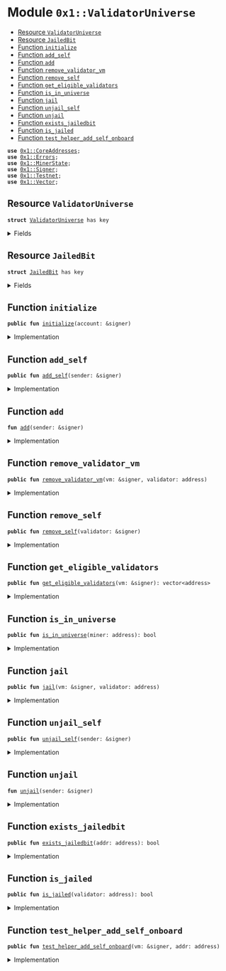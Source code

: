 
<a name="0x1_ValidatorUniverse"></a>

# Module `0x1::ValidatorUniverse`



-  [Resource `ValidatorUniverse`](#0x1_ValidatorUniverse_ValidatorUniverse)
-  [Resource `JailedBit`](#0x1_ValidatorUniverse_JailedBit)
-  [Function `initialize`](#0x1_ValidatorUniverse_initialize)
-  [Function `add_self`](#0x1_ValidatorUniverse_add_self)
-  [Function `add`](#0x1_ValidatorUniverse_add)
-  [Function `remove_validator_vm`](#0x1_ValidatorUniverse_remove_validator_vm)
-  [Function `remove_self`](#0x1_ValidatorUniverse_remove_self)
-  [Function `get_eligible_validators`](#0x1_ValidatorUniverse_get_eligible_validators)
-  [Function `is_in_universe`](#0x1_ValidatorUniverse_is_in_universe)
-  [Function `jail`](#0x1_ValidatorUniverse_jail)
-  [Function `unjail_self`](#0x1_ValidatorUniverse_unjail_self)
-  [Function `unjail`](#0x1_ValidatorUniverse_unjail)
-  [Function `exists_jailedbit`](#0x1_ValidatorUniverse_exists_jailedbit)
-  [Function `is_jailed`](#0x1_ValidatorUniverse_is_jailed)
-  [Function `test_helper_add_self_onboard`](#0x1_ValidatorUniverse_test_helper_add_self_onboard)


<pre><code><b>use</b> <a href="CoreAddresses.md#0x1_CoreAddresses">0x1::CoreAddresses</a>;
<b>use</b> <a href="../../../../../../move-stdlib/docs/Errors.md#0x1_Errors">0x1::Errors</a>;
<b>use</b> <a href="MinerState.md#0x1_MinerState">0x1::MinerState</a>;
<b>use</b> <a href="../../../../../../move-stdlib/docs/Signer.md#0x1_Signer">0x1::Signer</a>;
<b>use</b> <a href="Testnet.md#0x1_Testnet">0x1::Testnet</a>;
<b>use</b> <a href="../../../../../../move-stdlib/docs/Vector.md#0x1_Vector">0x1::Vector</a>;
</code></pre>



<a name="0x1_ValidatorUniverse_ValidatorUniverse"></a>

## Resource `ValidatorUniverse`



<pre><code><b>struct</b> <a href="ValidatorUniverse.md#0x1_ValidatorUniverse">ValidatorUniverse</a> has key
</code></pre>



<details>
<summary>Fields</summary>


<dl>
<dt>
<code>validators: vector&lt;address&gt;</code>
</dt>
<dd>

</dd>
</dl>


</details>

<a name="0x1_ValidatorUniverse_JailedBit"></a>

## Resource `JailedBit`



<pre><code><b>struct</b> <a href="ValidatorUniverse.md#0x1_ValidatorUniverse_JailedBit">JailedBit</a> has key
</code></pre>



<details>
<summary>Fields</summary>


<dl>
<dt>
<code>is_jailed: bool</code>
</dt>
<dd>

</dd>
</dl>


</details>

<a name="0x1_ValidatorUniverse_initialize"></a>

## Function `initialize`



<pre><code><b>public</b> <b>fun</b> <a href="ValidatorUniverse.md#0x1_ValidatorUniverse_initialize">initialize</a>(account: &signer)
</code></pre>



<details>
<summary>Implementation</summary>


<pre><code><b>public</b> <b>fun</b> <a href="ValidatorUniverse.md#0x1_ValidatorUniverse_initialize">initialize</a>(account: &signer){
  // Check for transactions sender is association
  <b>let</b> sender = <a href="../../../../../../move-stdlib/docs/Signer.md#0x1_Signer_address_of">Signer::address_of</a>(account);
  <b>assert</b>(sender == <a href="CoreAddresses.md#0x1_CoreAddresses_DIEM_ROOT_ADDRESS">CoreAddresses::DIEM_ROOT_ADDRESS</a>(), <a href="../../../../../../move-stdlib/docs/Errors.md#0x1_Errors_requires_role">Errors::requires_role</a>(220101));
  move_to&lt;<a href="ValidatorUniverse.md#0x1_ValidatorUniverse">ValidatorUniverse</a>&gt;(account, <a href="ValidatorUniverse.md#0x1_ValidatorUniverse">ValidatorUniverse</a> {
      validators: <a href="../../../../../../move-stdlib/docs/Vector.md#0x1_Vector_empty">Vector::empty</a>&lt;address&gt;()
  });
}
</code></pre>



</details>

<a name="0x1_ValidatorUniverse_add_self"></a>

## Function `add_self`



<pre><code><b>public</b> <b>fun</b> <a href="ValidatorUniverse.md#0x1_ValidatorUniverse_add_self">add_self</a>(sender: &signer)
</code></pre>



<details>
<summary>Implementation</summary>


<pre><code><b>public</b> <b>fun</b> <a href="ValidatorUniverse.md#0x1_ValidatorUniverse_add_self">add_self</a>(sender: &signer) <b>acquires</b> <a href="ValidatorUniverse.md#0x1_ValidatorUniverse">ValidatorUniverse</a>, <a href="ValidatorUniverse.md#0x1_ValidatorUniverse_JailedBit">JailedBit</a> {
  <b>let</b> addr = <a href="../../../../../../move-stdlib/docs/Signer.md#0x1_Signer_address_of">Signer::address_of</a>(sender);

  // Miner can only add self <b>to</b> set <b>if</b> the mining is above a threshold.
  <b>if</b> (<a href="MinerState.md#0x1_MinerState_is_onboarding">MinerState::is_onboarding</a>(addr)) {
    <a href="ValidatorUniverse.md#0x1_ValidatorUniverse_add">add</a>(sender);
  } <b>else</b> {
    <b>assert</b>(<a href="MinerState.md#0x1_MinerState_node_above_thresh">MinerState::node_above_thresh</a>(addr), 220102014010);
    <a href="ValidatorUniverse.md#0x1_ValidatorUniverse_add">add</a>(sender);
  }
}
</code></pre>



</details>

<a name="0x1_ValidatorUniverse_add"></a>

## Function `add`



<pre><code><b>fun</b> <a href="ValidatorUniverse.md#0x1_ValidatorUniverse_add">add</a>(sender: &signer)
</code></pre>



<details>
<summary>Implementation</summary>


<pre><code><b>fun</b> <a href="ValidatorUniverse.md#0x1_ValidatorUniverse_add">add</a>(sender: &signer) <b>acquires</b> <a href="ValidatorUniverse.md#0x1_ValidatorUniverse">ValidatorUniverse</a>, <a href="ValidatorUniverse.md#0x1_ValidatorUniverse_JailedBit">JailedBit</a> {
  <b>let</b> addr = <a href="../../../../../../move-stdlib/docs/Signer.md#0x1_Signer_address_of">Signer::address_of</a>(sender);
  <b>let</b> state = borrow_global_mut&lt;<a href="ValidatorUniverse.md#0x1_ValidatorUniverse">ValidatorUniverse</a>&gt;(<a href="CoreAddresses.md#0x1_CoreAddresses_DIEM_ROOT_ADDRESS">CoreAddresses::DIEM_ROOT_ADDRESS</a>());
  <b>let</b> (in_set, _) = <a href="../../../../../../move-stdlib/docs/Vector.md#0x1_Vector_index_of">Vector::index_of</a>&lt;address&gt;(&state.validators, &addr);
  <b>if</b> (!in_set) {
    <a href="../../../../../../move-stdlib/docs/Vector.md#0x1_Vector_push_back">Vector::push_back</a>&lt;address&gt;(&<b>mut</b> state.validators, addr);
    <a href="ValidatorUniverse.md#0x1_ValidatorUniverse_unjail">unjail</a>(sender);
  }
}
</code></pre>



</details>

<a name="0x1_ValidatorUniverse_remove_validator_vm"></a>

## Function `remove_validator_vm`



<pre><code><b>public</b> <b>fun</b> <a href="ValidatorUniverse.md#0x1_ValidatorUniverse_remove_validator_vm">remove_validator_vm</a>(vm: &signer, validator: address)
</code></pre>



<details>
<summary>Implementation</summary>


<pre><code><b>public</b> <b>fun</b> <a href="ValidatorUniverse.md#0x1_ValidatorUniverse_remove_validator_vm">remove_validator_vm</a>(vm: &signer, validator: address) <b>acquires</b> <a href="ValidatorUniverse.md#0x1_ValidatorUniverse">ValidatorUniverse</a> {
  <b>assert</b>(<a href="../../../../../../move-stdlib/docs/Signer.md#0x1_Signer_address_of">Signer::address_of</a>(vm) == <a href="CoreAddresses.md#0x1_CoreAddresses_DIEM_ROOT_ADDRESS">CoreAddresses::DIEM_ROOT_ADDRESS</a>(), 220101014010);

  <b>let</b> state = borrow_global_mut&lt;<a href="ValidatorUniverse.md#0x1_ValidatorUniverse">ValidatorUniverse</a>&gt;(<a href="CoreAddresses.md#0x1_CoreAddresses_DIEM_ROOT_ADDRESS">CoreAddresses::DIEM_ROOT_ADDRESS</a>());
  <b>let</b> (in_set, index) = <a href="../../../../../../move-stdlib/docs/Vector.md#0x1_Vector_index_of">Vector::index_of</a>&lt;address&gt;(&state.validators, &validator);
  <b>if</b> (in_set) {
    <a href="../../../../../../move-stdlib/docs/Vector.md#0x1_Vector_remove">Vector::remove</a>&lt;address&gt;(&<b>mut</b> state.validators, index);
  }
}
</code></pre>



</details>

<a name="0x1_ValidatorUniverse_remove_self"></a>

## Function `remove_self`



<pre><code><b>public</b> <b>fun</b> <a href="ValidatorUniverse.md#0x1_ValidatorUniverse_remove_self">remove_self</a>(validator: &signer)
</code></pre>



<details>
<summary>Implementation</summary>


<pre><code><b>public</b> <b>fun</b> <a href="ValidatorUniverse.md#0x1_ValidatorUniverse_remove_self">remove_self</a>(validator: &signer) <b>acquires</b> <a href="ValidatorUniverse.md#0x1_ValidatorUniverse">ValidatorUniverse</a> {
  <b>let</b> val = <a href="../../../../../../move-stdlib/docs/Signer.md#0x1_Signer_address_of">Signer::address_of</a>(validator);
  <b>let</b> state = borrow_global_mut&lt;<a href="ValidatorUniverse.md#0x1_ValidatorUniverse">ValidatorUniverse</a>&gt;(<a href="CoreAddresses.md#0x1_CoreAddresses_DIEM_ROOT_ADDRESS">CoreAddresses::DIEM_ROOT_ADDRESS</a>());
  <b>let</b> (in_set, index) = <a href="../../../../../../move-stdlib/docs/Vector.md#0x1_Vector_index_of">Vector::index_of</a>&lt;address&gt;(&state.validators, &val);
  <b>if</b> (in_set) {
    <a href="../../../../../../move-stdlib/docs/Vector.md#0x1_Vector_remove">Vector::remove</a>&lt;address&gt;(&<b>mut</b> state.validators, index);
  }
}
</code></pre>



</details>

<a name="0x1_ValidatorUniverse_get_eligible_validators"></a>

## Function `get_eligible_validators`



<pre><code><b>public</b> <b>fun</b> <a href="ValidatorUniverse.md#0x1_ValidatorUniverse_get_eligible_validators">get_eligible_validators</a>(vm: &signer): vector&lt;address&gt;
</code></pre>



<details>
<summary>Implementation</summary>


<pre><code><b>public</b> <b>fun</b> <a href="ValidatorUniverse.md#0x1_ValidatorUniverse_get_eligible_validators">get_eligible_validators</a>(vm: &signer): vector&lt;address&gt; <b>acquires</b> <a href="ValidatorUniverse.md#0x1_ValidatorUniverse">ValidatorUniverse</a> {
  <b>assert</b>(<a href="../../../../../../move-stdlib/docs/Signer.md#0x1_Signer_address_of">Signer::address_of</a>(vm) == <a href="CoreAddresses.md#0x1_CoreAddresses_DIEM_ROOT_ADDRESS">CoreAddresses::DIEM_ROOT_ADDRESS</a>(), <a href="../../../../../../move-stdlib/docs/Errors.md#0x1_Errors_requires_role">Errors::requires_role</a>(220103));
  <b>let</b> state = borrow_global&lt;<a href="ValidatorUniverse.md#0x1_ValidatorUniverse">ValidatorUniverse</a>&gt;(<a href="CoreAddresses.md#0x1_CoreAddresses_DIEM_ROOT_ADDRESS">CoreAddresses::DIEM_ROOT_ADDRESS</a>());
  *&state.validators
}
</code></pre>



</details>

<a name="0x1_ValidatorUniverse_is_in_universe"></a>

## Function `is_in_universe`



<pre><code><b>public</b> <b>fun</b> <a href="ValidatorUniverse.md#0x1_ValidatorUniverse_is_in_universe">is_in_universe</a>(miner: address): bool
</code></pre>



<details>
<summary>Implementation</summary>


<pre><code><b>public</b> <b>fun</b> <a href="ValidatorUniverse.md#0x1_ValidatorUniverse_is_in_universe">is_in_universe</a>(miner: address): bool <b>acquires</b> <a href="ValidatorUniverse.md#0x1_ValidatorUniverse">ValidatorUniverse</a> {
  <b>let</b> state = borrow_global&lt;<a href="ValidatorUniverse.md#0x1_ValidatorUniverse">ValidatorUniverse</a>&gt;(<a href="CoreAddresses.md#0x1_CoreAddresses_DIEM_ROOT_ADDRESS">CoreAddresses::DIEM_ROOT_ADDRESS</a>());
  <a href="../../../../../../move-stdlib/docs/Vector.md#0x1_Vector_contains">Vector::contains</a>&lt;address&gt;(&state.validators, &miner)
}
</code></pre>



</details>

<a name="0x1_ValidatorUniverse_jail"></a>

## Function `jail`



<pre><code><b>public</b> <b>fun</b> <a href="ValidatorUniverse.md#0x1_ValidatorUniverse_jail">jail</a>(vm: &signer, validator: address)
</code></pre>



<details>
<summary>Implementation</summary>


<pre><code><b>public</b> <b>fun</b> <a href="ValidatorUniverse.md#0x1_ValidatorUniverse_jail">jail</a>(vm: &signer, validator: address) <b>acquires</b> <a href="ValidatorUniverse.md#0x1_ValidatorUniverse_JailedBit">JailedBit</a>{
  <b>assert</b>(<a href="../../../../../../move-stdlib/docs/Signer.md#0x1_Signer_address_of">Signer::address_of</a>(vm) == <a href="CoreAddresses.md#0x1_CoreAddresses_DIEM_ROOT_ADDRESS">CoreAddresses::DIEM_ROOT_ADDRESS</a>(), 220101014010);

  borrow_global_mut&lt;<a href="ValidatorUniverse.md#0x1_ValidatorUniverse_JailedBit">JailedBit</a>&gt;(validator).is_jailed = <b>true</b>;
}
</code></pre>



</details>

<a name="0x1_ValidatorUniverse_unjail_self"></a>

## Function `unjail_self`



<pre><code><b>public</b> <b>fun</b> <a href="ValidatorUniverse.md#0x1_ValidatorUniverse_unjail_self">unjail_self</a>(sender: &signer)
</code></pre>



<details>
<summary>Implementation</summary>


<pre><code><b>public</b> <b>fun</b> <a href="ValidatorUniverse.md#0x1_ValidatorUniverse_unjail_self">unjail_self</a>(sender: &signer) <b>acquires</b> <a href="ValidatorUniverse.md#0x1_ValidatorUniverse_JailedBit">JailedBit</a> {
  // only a validator can un-jail themselves.
  <b>let</b> validator = <a href="../../../../../../move-stdlib/docs/Signer.md#0x1_Signer_address_of">Signer::address_of</a>(sender);
  // check the node has been mining before unjailing.
  <b>assert</b>(<a href="MinerState.md#0x1_MinerState_node_above_thresh">MinerState::node_above_thresh</a>(validator), 220102014010);
  <a href="ValidatorUniverse.md#0x1_ValidatorUniverse_unjail">unjail</a>(sender);
}
</code></pre>



</details>

<a name="0x1_ValidatorUniverse_unjail"></a>

## Function `unjail`



<pre><code><b>fun</b> <a href="ValidatorUniverse.md#0x1_ValidatorUniverse_unjail">unjail</a>(sender: &signer)
</code></pre>



<details>
<summary>Implementation</summary>


<pre><code><b>fun</b> <a href="ValidatorUniverse.md#0x1_ValidatorUniverse_unjail">unjail</a>(sender: &signer) <b>acquires</b> <a href="ValidatorUniverse.md#0x1_ValidatorUniverse_JailedBit">JailedBit</a> {
  <b>let</b> addr = <a href="../../../../../../move-stdlib/docs/Signer.md#0x1_Signer_address_of">Signer::address_of</a>(sender);
  <b>if</b> (!<b>exists</b>&lt;<a href="ValidatorUniverse.md#0x1_ValidatorUniverse_JailedBit">JailedBit</a>&gt;(addr)) {
    move_to&lt;<a href="ValidatorUniverse.md#0x1_ValidatorUniverse_JailedBit">JailedBit</a>&gt;(sender, <a href="ValidatorUniverse.md#0x1_ValidatorUniverse_JailedBit">JailedBit</a> { is_jailed: <b>false</b> });
    <b>return</b>
  };

  borrow_global_mut&lt;<a href="ValidatorUniverse.md#0x1_ValidatorUniverse_JailedBit">JailedBit</a>&gt;(addr).is_jailed = <b>false</b>;
}
</code></pre>



</details>

<a name="0x1_ValidatorUniverse_exists_jailedbit"></a>

## Function `exists_jailedbit`



<pre><code><b>public</b> <b>fun</b> <a href="ValidatorUniverse.md#0x1_ValidatorUniverse_exists_jailedbit">exists_jailedbit</a>(addr: address): bool
</code></pre>



<details>
<summary>Implementation</summary>


<pre><code><b>public</b> <b>fun</b> <a href="ValidatorUniverse.md#0x1_ValidatorUniverse_exists_jailedbit">exists_jailedbit</a>(addr: address): bool {
  <b>exists</b>&lt;<a href="ValidatorUniverse.md#0x1_ValidatorUniverse_JailedBit">JailedBit</a>&gt;(addr)
}
</code></pre>



</details>

<a name="0x1_ValidatorUniverse_is_jailed"></a>

## Function `is_jailed`



<pre><code><b>public</b> <b>fun</b> <a href="ValidatorUniverse.md#0x1_ValidatorUniverse_is_jailed">is_jailed</a>(validator: address): bool
</code></pre>



<details>
<summary>Implementation</summary>


<pre><code><b>public</b> <b>fun</b> <a href="ValidatorUniverse.md#0x1_ValidatorUniverse_is_jailed">is_jailed</a>(validator: address): bool <b>acquires</b> <a href="ValidatorUniverse.md#0x1_ValidatorUniverse_JailedBit">JailedBit</a> {
  <b>if</b> (!<b>exists</b>&lt;<a href="ValidatorUniverse.md#0x1_ValidatorUniverse_JailedBit">JailedBit</a>&gt;(validator)) {
    <b>return</b> <b>false</b>
  };
  borrow_global&lt;<a href="ValidatorUniverse.md#0x1_ValidatorUniverse_JailedBit">JailedBit</a>&gt;(validator).is_jailed
}
</code></pre>



</details>

<a name="0x1_ValidatorUniverse_test_helper_add_self_onboard"></a>

## Function `test_helper_add_self_onboard`



<pre><code><b>public</b> <b>fun</b> <a href="ValidatorUniverse.md#0x1_ValidatorUniverse_test_helper_add_self_onboard">test_helper_add_self_onboard</a>(vm: &signer, addr: address)
</code></pre>



<details>
<summary>Implementation</summary>


<pre><code><b>public</b> <b>fun</b> <a href="ValidatorUniverse.md#0x1_ValidatorUniverse_test_helper_add_self_onboard">test_helper_add_self_onboard</a>(vm: &signer, addr:address) <b>acquires</b> <a href="ValidatorUniverse.md#0x1_ValidatorUniverse">ValidatorUniverse</a> {
  <b>assert</b>(<a href="Testnet.md#0x1_Testnet_is_testnet">Testnet::is_testnet</a>(), 220116014011);
  <b>assert</b>(<a href="../../../../../../move-stdlib/docs/Signer.md#0x1_Signer_address_of">Signer::address_of</a>(vm) == <a href="CoreAddresses.md#0x1_CoreAddresses_DIEM_ROOT_ADDRESS">CoreAddresses::DIEM_ROOT_ADDRESS</a>(), 220101015010);
  <b>let</b> state = borrow_global_mut&lt;<a href="ValidatorUniverse.md#0x1_ValidatorUniverse">ValidatorUniverse</a>&gt;(<a href="CoreAddresses.md#0x1_CoreAddresses_DIEM_ROOT_ADDRESS">CoreAddresses::DIEM_ROOT_ADDRESS</a>());
  <a href="../../../../../../move-stdlib/docs/Vector.md#0x1_Vector_push_back">Vector::push_back</a>&lt;address&gt;(&<b>mut</b> state.validators, addr);
}
</code></pre>



</details>


[//]: # ("File containing references which can be used from documentation")
[ACCESS_CONTROL]: https://github.com/diem/dip/blob/main/dips/dip-2.md
[ROLE]: https://github.com/diem/dip/blob/main/dips/dip-2.md#roles
[PERMISSION]: https://github.com/diem/dip/blob/main/dips/dip-2.md#permissions
